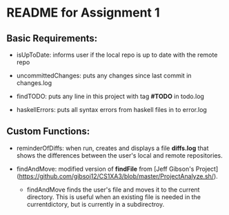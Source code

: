 # README for Assignment 1

## Basic Requirements:

- isUpToDate: informs user if the local repo is up to date with the remote repo

- uncommittedChanges: puts any changes since last commit in changes.log

- findTODO: puts any line in this project with tag **#TODO** in todo.log

- haskellErrors: puts all syntax errors from haskell files in to error.log

## Custom Functions:

- reminderOfDiffs: when run, creates and displays a file **diffs.log** that shows the differences between the user's local and remote repositories.

- findAndMove: modified version of **findFile** from [Jeff Gibson's Project] (https://github.com/gibsoj12/CS1XA3/blob/master/ProjectAnalyze.sh/).
   - findAndMove finds the user's file and moves it to the current directory. This is useful when an existing file is needed in the currentdictory, but is currently       in a subdirectroy.
